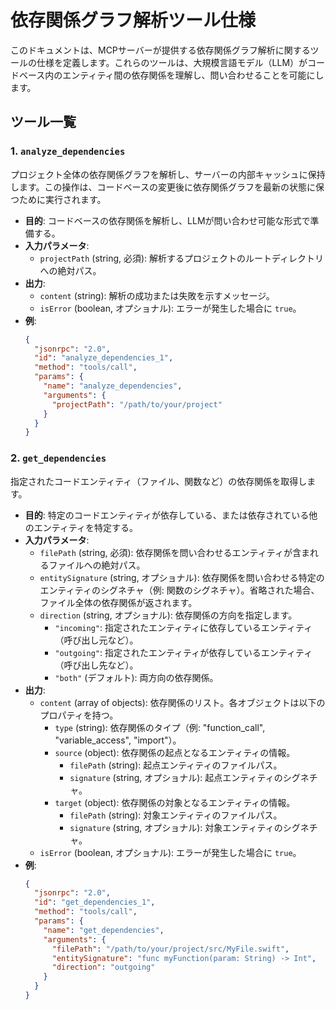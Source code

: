 # 依存関係グラフ解析ツール仕様

このドキュメントは、MCPサーバーが提供する依存関係グラフ解析に関するツールの仕様を定義します。これらのツールは、大規模言語モデル（LLM）がコードベース内のエンティティ間の依存関係を理解し、問い合わせることを可能にします。

## ツール一覧

### 1. `analyze_dependencies`

プロジェクト全体の依存関係グラフを解析し、サーバーの内部キャッシュに保持します。この操作は、コードベースの変更後に依存関係グラフを最新の状態に保つために実行されます。

- **目的**: コードベースの依存関係を解析し、LLMが問い合わせ可能な形式で準備する。
- **入力パラメータ**:
    - `projectPath` (string, 必須): 解析するプロジェクトのルートディレクトリへの絶対パス。
- **出力**:
    - `content` (string): 解析の成功または失敗を示すメッセージ。
    - `isError` (boolean, オプショナル): エラーが発生した場合に `true`。
- **例**:
    ```json
    {
      "jsonrpc": "2.0",
      "id": "analyze_dependencies_1",
      "method": "tools/call",
      "params": {
        "name": "analyze_dependencies",
        "arguments": {
          "projectPath": "/path/to/your/project"
        }
      }
    }
    ```

### 2. `get_dependencies`

指定されたコードエンティティ（ファイル、関数など）の依存関係を取得します。

- **目的**: 特定のコードエンティティが依存している、または依存されている他のエンティティを特定する。
- **入力パラメータ**:
    - `filePath` (string, 必須): 依存関係を問い合わせるエンティティが含まれるファイルへの絶対パス。
    - `entitySignature` (string, オプショナル): 依存関係を問い合わせる特定のエンティティのシグネチャ（例: 関数のシグネチャ）。省略された場合、ファイル全体の依存関係が返されます。
    - `direction` (string, オプショナル): 依存関係の方向を指定します。
        - `"incoming"`: 指定されたエンティティに依存しているエンティティ（呼び出し元など）。
        - `"outgoing"`: 指定されたエンティティが依存しているエンティティ（呼び出し先など）。
        - `"both"` (デフォルト): 両方向の依存関係。
- **出力**:
    - `content` (array of objects): 依存関係のリスト。各オブジェクトは以下のプロパティを持つ。
        - `type` (string): 依存関係のタイプ（例: "function_call", "variable_access", "import"）。
        - `source` (object): 依存関係の起点となるエンティティの情報。
            - `filePath` (string): 起点エンティティのファイルパス。
            - `signature` (string, オプショナル): 起点エンティティのシグネチャ。
        - `target` (object): 依存関係の対象となるエンティティの情報。
            - `filePath` (string): 対象エンティティのファイルパス。
            - `signature` (string, オプショナル): 対象エンティティのシグネチャ。
    - `isError` (boolean, オプショナル): エラーが発生した場合に `true`。
- **例**:
    ```json
    {
      "jsonrpc": "2.0",
      "id": "get_dependencies_1",
      "method": "tools/call",
      "params": {
        "name": "get_dependencies",
        "arguments": {
          "filePath": "/path/to/your/project/src/MyFile.swift",
          "entitySignature": "func myFunction(param: String) -> Int",
          "direction": "outgoing"
        }
      }
    }
    ```